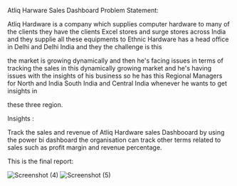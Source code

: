 Atliq Harware Sales Dashboard Problem Statement:

Atliq Hardware is a company which supplies computer hardware to many of the clients they have the clients Excel stores and surge stores across India and they supplie all these equipments to Ethnic Hardware has a head office in Delhi and Delhi India and they the challenge is this

the market is growing dynamically and then he's facing issues in terms of tracking the sales in this dynamically growing market and he's having issues with the insights of his business so he has this Regional Managers for North and India South India and Central India whenever he wants to get insights in

these three region.

Insights :

Track the sales and revenue of Atliq Hardware sales Dashbooard by using the power bi dashboard the organisation can track other terms related to sales such as profit margin and revenue percentage.

This is the final report:

![Screenshot (4)](https://github.com/redd154/Atliq-Hardware-Sales-Dashboard-/assets/56929226/b5bebc6a-8649-4071-9b45-188091f9a8c1)
![Screenshot (5)](https://github.com/redd154/Atliq-Hardware-Sales-Dashboard-/assets/56929226/4b492130-278f-43bc-bba9-50ac70160ce6)
